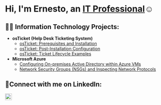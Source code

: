 <h1>Hi, I'm Ernesto, an <a href="https://linkedin.com/in/ernestopantoja">IT Professional</a>☺</h1>

<h2>👨‍💻 Information Technology Projects:</h2>

- <b>osTicket (Help Desk Ticketing System)</b>
  - [osTicket: Prerequisites and Installation](https://github.com/ErnestoAPantoja/osticket-prereqs)
  - [osTicket: Post-Installation Configuration](https://github.com/ErnestoAPantoja/post-install-config)
  - [osTicket: Ticket Lifecycle Examples](https://github.com/ErnestoAPantoja/ticket-lifecycle)
- <b>Microsoft Azure</b>
  - [Configuring On-premises Active Directory within Azure VMs](https://github.com/ErnestoAPantoja/configure-ad)
  - [Network Security Groups (NSGs) and Inspecting Network Protocols](https://github.com/ErnestoAPantoja/azure-network-protocols)

<h2>🤳Connect with me on LinkedIn:</h2>

[<img align="left" alt="Josh | LinkedIn" width="22px" src="https://cdn.jsdelivr.net/npm/simple-icons@v3/icons/linkedin.svg" />][linkedin]

[linkedin]: https://linkedin.com/in/ernestopantoja
